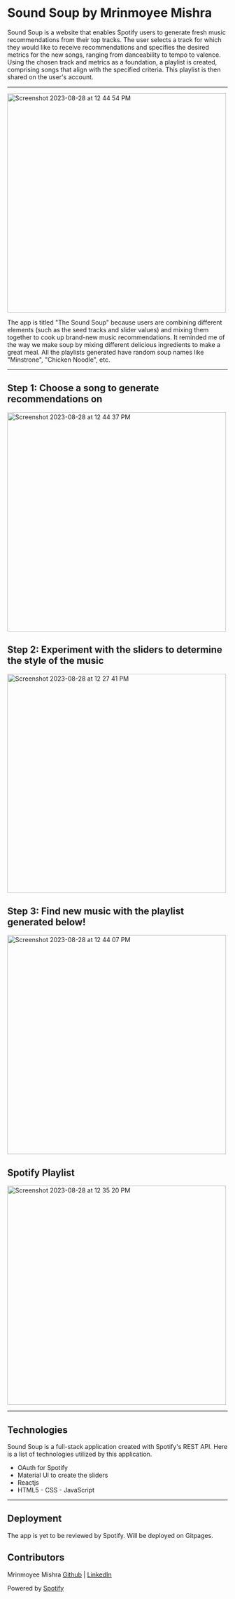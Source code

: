 # Sound Soup by Mrinmoyee Mishra

Sound Soup is a website that enables Spotify users to generate fresh music recommendations from their top tracks. The user selects a track for which they would like to receive recommendations and specifies the desired metrics for the new songs, ranging from danceability to tempo to valence. Using the chosen track and metrics as a foundation, a playlist is created, comprising songs that align with the specified criteria. This playlist is then shared on the user's account.

---
<img width="500" alt="Screenshot 2023-08-28 at 12 44 54 PM" src="https://github.com/mrin-tech/MusicRecs/assets/76796079/f61c387b-19c4-43e0-b463-f44a413360c6">


The app is titled "The Sound Soup" because users are combining different elements (such as the seed tracks and slider values) and mixing them together to cook up brand-new music recommendations. It reminded me of the way we make soup by mixing different delicious ingredients to make a great meal. All the playlists generated have random soup names like "Minstrone", "Chicken Noodle", etc.

---

## Step 1: Choose a song to generate recommendations on
<img width="500" alt="Screenshot 2023-08-28 at 12 44 37 PM" src="https://github.com/mrin-tech/MusicRecs/assets/76796079/5c13ff81-0c30-4274-9240-03f3332d2da5">


## Step 2: Experiment with the sliders to determine the style of the music
<img width="500" alt="Screenshot 2023-08-28 at 12 27 41 PM" src="https://github.com/mrin-tech/MusicRecs/assets/76796079/38b40a95-b901-4ae9-ba3f-4e0a269cada8">


## Step 3: Find new music with the playlist generated below!
<img width="500" alt="Screenshot 2023-08-28 at 12 44 07 PM" src="https://github.com/mrin-tech/MusicRecs/assets/76796079/60651510-2585-431c-bed3-baece26dfadd">


## Spotify Playlist
<img width="500" alt="Screenshot 2023-08-28 at 12 35 20 PM" src="https://github.com/mrin-tech/MusicRecs/assets/76796079/bb569e1d-346c-4953-a75c-b9b4c1d2c0f8">

---

## Technologies

Sound Soup is a full-stack application created with Spotify's REST API. Here is a list of technologies utilized by this application.
* OAuth for Spotify
* Material UI to create the sliders
* Reactjs
* HTML5 - CSS - JavaScript

---

## Deployment
The app is yet to be reviewed by Spotify. Will be deployed on Gitpages.

## Contributors
Mrinmoyee Mishra [Github](https://github.com/mrin-tech) | [LinkedIn](https://www.linkedin.com/in/mrinmoyee-mishra/) 

Powered by [Spotify](https://open.spotify.com/) 

